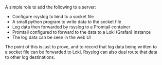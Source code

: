 A simple role to add the following to a server:

- Configure rsyslog to bind to a socket file
- A small python program to write data to the socket file
- Log data then forwarded by rsyslog to a Promtail container
- Promtail configured to forward to the data to a Loki (Grafan) instance
- The log data can be seen in the web UI

The point of this is just to prove, and to record that log data being written to a 
socket file can be forwarded to Loki.  Rsyslog can also dual route that data to 
other log destinations. 


